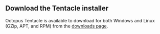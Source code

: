 ## Download the Tentacle installer

Octopus Tentacle is available to download for both Windows and Linux (GZip, APT, and RPM) from the [downloads page](https://octopus.com/downloads).
